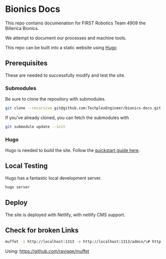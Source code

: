 Bionics Docs
============

This repo contains documenation for FIRST Robotics Team 4909 the Billerica Bionics.

We attempt to document our processes and machine tools.

This repo can be built into a static website using [Hugo](https://gohugo.io)

## Prerequisites
These are needed to successfully modify and test the site.

### Submodules
Be sure to clone the repository with submodules.
```bash
git clone --recursive git@github.com:TechplexEngineer/bionics-docs.git
```
If you've already cloned, you can fetch the submodules with
```bash
git submodule update --init
```
### Hugo
Hugo is needed to build the site. Follow the [quickstart guide here](https://gohugo.io/getting-started/quick-start/).

## Local Testing
Hugo has a fantastic local development server.
```bash
hugo server
```

## Deploy
The site is deployed with Netlify, with netlify CMS support.

## Check for broken Links
```bash
muffet -i http://localhost:1313 -e http://localhost:1313/admin/\# http://localhost:1313/
```
Using: https://github.com/raviqqe/muffet


